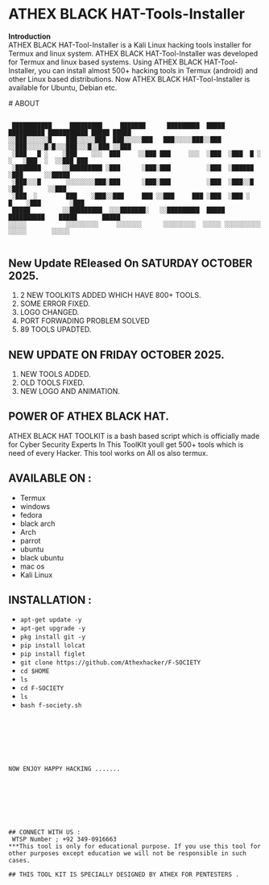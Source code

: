 # ATHEX BLACK HAT-Tools-Installer
<b>Introduction</b><br>
ATHEX BLACK HAT-Tool-Installer is a Kali Linux hacking tools installer for Termux and linux system. ATHEX BLACK HAT-Tool-Installer was developed for Termux and linux based systems. Using ATHEX BLACK HAT-Tool-Installer, you can install almost 500+ hacking tools in Termux (android) and other Linux based distributions. Now ATHEX BLACK HAT-Tool-Installer is available for Ubuntu, Debian etc.


﻿# ABOUT
##
```
 ███████████     █████████     ███████      █████████  █████ ██████████ ███████████ █████ █████
░░███░░░░░░█    ███░░░░░███  ███░░░░░███   ███░░░░░███░░███ ░░███░░░░░█░█░░░███░░░█░░███ ░░███ 
 ░███   █ ░    ░███    ░░░  ███     ░░███ ███     ░░░  ░███  ░███  █ ░ ░   ░███  ░  ░░███ ███  
 ░███████      ░░█████████ ░███      ░███░███          ░███  ░██████       ░███      ░░█████   
 ░███░░░█       ░░░░░░░░███░███      ░███░███          ░███  ░███░░█       ░███       ░░███    
 ░███  ░        ███    ░███░░███     ███ ░░███     ███ ░███  ░███ ░   █    ░███        ░███    
 █████         ░░█████████  ░░░███████░   ░░█████████  █████ ██████████    █████       █████   
░░░░░           ░░░░░░░░░     ░░░░░░░      ░░░░░░░░░  ░░░░░ ░░░░░░░░░░    ░░░░░       ░░░░░    
                                                                                                                                                                
```
## New Update REleased On SATURDAY OCTOBER 2025.
1. 2 NEW TOOLKITS ADDED WHICH HAVE 800+ TOOLS.
2. SOME ERROR FIXED.
3. LOGO CHANGED.
4. PORT FORWADING PROBLEM SOLVED
5. 89 TOOLS UPADTED.

## NEW UPDATE ON FRIDAY OCTOBER 2025. 
1. NEW TOOLS ADDED.
2. OLD TOOLS FIXED.
3. NEW LOGO AND ANIMATION.

## POWER OF ATHEX BLACK HAT.




ATHEX BLACK HAT TOOLKIT is a bash based script which is officially made for Cyber Security Experts In This ToolKIt youll get 500+ tools which is need of every Hacker. This tool works on All os also termux.


## AVAILABLE ON :

* Termux
* windows
* fedora
* black arch
* Arch
* parrot
* ubuntu
* black ubuntu
* mac os
* Kali Linux


## INSTALLATION :

* `apt-get update -y`
* `apt-get upgrade -y`
* `pkg install git -y`
* `pip install lolcat`
* `pip install figlet`
* `git clone https://github.com/Athexhacker/F-SOCIETY`
* `cd $HOME`
* `ls`
* `cd F-SOCIETY`
* `ls`
* `bash f-society.sh`
  
```







NOW ENJOY HAPPY HACKING .......








## CONNECT WITH US :
 WTSP Number ; +92 349-0916663
***This tool is only for educational purpose. If you use this tool for other purposes except education we will not be responsible in such cases.

## THIS TOOL KIT IS SPECIALLY DESIGNED BY ATHEX FOR PENTESTERS .
